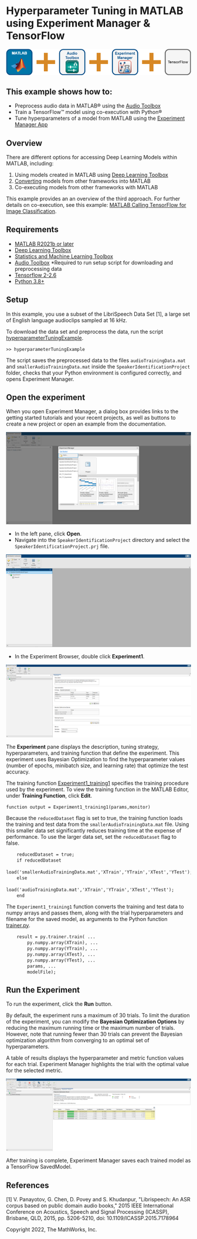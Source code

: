 # Hyperparameter Tuning in MATLAB using Experiment Manager & TensorFlow
![](images/ExperimentManagerCoexecution.png)

## This example shows how to:
* Preprocess audio data in MATLAB&reg; using the [Audio Toolbox](https://www.mathworks.com/products/audio.html)
* Train a TensorFlow&trade; model using co-execution with Python&reg;
* Tune hyperparameters of a model from MATLAB using the [Experiment Manager App](https://www.mathworks.com/help/deeplearning/ref/experimentmanager-app.html)

## Overview

There are different options for accessing Deep Learning Models within MATLAB, including:

1. Using models created in MATLAB using [Deep Learning Toolbox](https://www.mathworks.com/products/deep-learning.html)
2. [Converting](https://www.mathworks.com/help/deeplearning/deep-learning-import-and-export.html) models from other frameworks into MATLAB
3. Co-executing models from other frameworks with MATLAB

This example provides an an overview of the third approach. For further details on co-execution, see this example: [MATLAB Calling TensorFlow for Image Classification](https://github.com/matlab-deep-learning/Image-Classification-in-MATLAB-Using-Converted-TensorFlow-Model).

## Requirements 

* [MATLAB R2021b or later](https://www.mathworks.com/products/matlab.html)
* [Deep Learning Toolbox](https://www.mathworks.com/products/deep-learning.html)
* [Statistics and Machine Learning Toolbox](https://www.mathworks.com/products/statistics.html) 
* [Audio Toolbox](https://www.mathworks.com/products/audio.html) *Required to run setup script for downloading and preprocessing data
* [Tensorflow 2-2.6](https://www.tensorflow.org/install)
* [Python 3.8+](https://www.python.org/downloads/)

## Setup

In this example, you use a subset of the LibriSpeech Data Set [1], a large set of English language audioclips sampled at 16 kHz.

To download the data set and preprocess the data, run the script [hyperparameterTuningExample](https://insidelabs-git.mathworks.com/noahsung/experiment-manager-coexecution/-/blob/master/hyperparameterTuningExample.m). 
```Matlab:Code(Display)
>> hyperparameterTuningExample
```
The script saves the preprocessed data to the files `audioTrainingData.mat` and `smallerAudioTrainingData.mat` inside the `SpeakerIdentificationProject` folder, checks that your Python environment is configured correctly, and opens Experiment Manager.

## Open the experiment

When you open Experiment Manager, a dialog box provides links to the getting started tutorials and your recent projects, as well as buttons to create a new project or open an example from the documentation.

![Startup Page](images/startup_page.PNG)

- In the left pane, click **Open**.
- Navigate into the `SpeakerIdentificationProject` directory and select the `SpeakerIdentificationProject.prj` file.

![Experiment Browser](images/experiment_browser.PNG)

- In the Experiment Browser, double click **Experiment1**.

![Experiment Setup](images/experiment_setup.PNG)

The **Experiment** pane displays the description, tuning strategy, hyperparameters, and training function that define the experiment. This experiment uses Bayesian Optimization to find the hyperparameter values (number of epochs, minibatch size, and learning rate) that optimize the test accuracy.

The training function [Experiment1_training1](https://insidelabs-git.mathworks.com/noahsung/experiment-manager-coexecution/-/blob/master/SpeakerIdentificationProject/Experiment1_training1.m) specifies the training procedure used by the experiment. To view the training function in the MATLAB Editor, under **Training Function**, click **Edit**.

```
function output = Experiment1_training1(params,monitor)
```
Because the `reducedDataset` flag is set to true, the training function loads the training and test data from the `smallerAudioTrainingData.mat` file. Using this smaller data set significantly reduces training time at the expense of performance. To use the larger data set, set the `reducedDataset` flag to false.
```
    reducedDataset = true;
    if reducedDataset
        load('smallerAudioTrainingData.mat','XTrain','YTrain','XTest','YTest');
    else
        load('audioTrainingData.mat','XTrain','YTrain','XTest','YTest');
    end

```
The `Experiment1_training1` function converts the training and test data to numpy arrays and passes them, along with the trial hyperparameters and filename for the saved model, as arguments to the Python function [trainer.py](https://insidelabs-git.mathworks.com/noahsung/experiment-manager-coexecution/-/blob/master/SpeakerIdentificationProject/trainer.py).
```
    result = py.trainer.train( ...
        py.numpy.array(XTrain), ...
        py.numpy.array(YTrain), ...
        py.numpy.array(XTest), ...
        py.numpy.array(YTest), ...
        params, ...
        modelFile);
```

## Run the Experiment

To run the experiment, click the **Run** button. 

By default, the experiment runs a maximum of 30 trials. To limit the duration of the experiment, you can modify the **Bayesian Optimization Options** by reducing the maximum running time or the maximum number of trials. However, note that running fewer than 30 trials can prevent the Bayesian optimization algorithm from converging to an optimal set of hyperparameters.

A table of results displays the hyperparameter and metric function values for each trial. Experiment Manager highlights the trial with the optimal value for the selected metric.

![Experiment Running](images/experiment_running.PNG)

After training is complete, Experiment Manager saves each trained model as a TensorFlow SavedModel.

## References

[1] V. Panayotov, G. Chen, D. Povey and S. Khudanpur, "Librispeech: An ASR corpus based on public domain audio books," 2015 IEEE International Conference on Acoustics, Speech and Signal Processing (ICASSP), Brisbane, QLD, 2015, pp. 5206-5210, doi: 10.1109/ICASSP.2015.7178964

Copyright 2022, The MathWorks, Inc.

